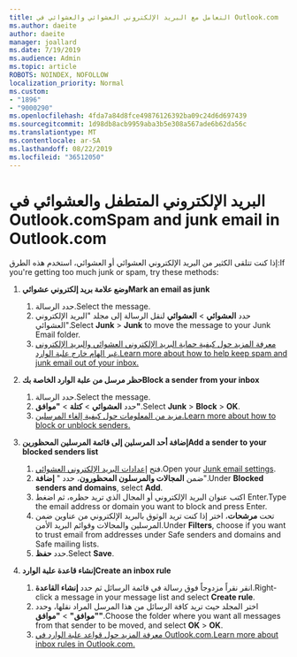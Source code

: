 ```yaml
---
title: التعامل مع البريد الإلكتروني العشوائي والعشوائي في Outlook.com
ms.author: daeite
author: daeite
manager: joallard
ms.date: 7/19/2019
ms.audience: Admin
ms.topic: article
ROBOTS: NOINDEX, NOFOLLOW
localization_priority: Normal
ms.custom:
- "1896"
- "9000290"
ms.openlocfilehash: 4fda7a84d8fce49876126392ba09c24d6d697439
ms.sourcegitcommit: 1d98db8acb9959aba3b5e308a567ade6b62da56c
ms.translationtype: MT
ms.contentlocale: ar-SA
ms.lasthandoff: 08/22/2019
ms.locfileid: "36512050"
---
```

# <a name="spam-and-junk-email-in-outlookcom"></a><span data-ttu-id="28b4e-102">البريد الإلكتروني المتطفل والعشوائي في Outlook.com</span><span class="sxs-lookup"><span data-stu-id="28b4e-102">Spam and junk email in Outlook.com</span></span>

<span data-ttu-id="28b4e-103">إذا كنت تتلقى الكثير من البريد الإلكتروني العشوائي أو العشوائي، استخدم هذه الطرق:</span><span class="sxs-lookup"><span data-stu-id="28b4e-103">If you're getting too much junk or spam, try these methods:</span></span>

1. <span data-ttu-id="28b4e-104">**وضع علامة بريد إلكتروني عشوائي**</span><span class="sxs-lookup"><span data-stu-id="28b4e-104">**Mark an email as junk**</span></span>
    1. <span data-ttu-id="28b4e-105">حدد الرسالة.</span><span class="sxs-lookup"><span data-stu-id="28b4e-105">Select the message.</span></span>
    1. <span data-ttu-id="28b4e-106">حدد **العشوائي** > **العشوائي** لنقل الرسالة إلى مجلد "البريد الإلكتروني العشوائي".</span><span class="sxs-lookup"><span data-stu-id="28b4e-106">Select **Junk** > **Junk** to move the message to your Junk Email folder.</span></span>
    1. [<span data-ttu-id="28b4e-107">معرفة المزيد حول كيفية حماية البريد الإلكتروني العشوائي والبريد الإلكتروني غير الهام خارج علبة الوارد.</span><span class="sxs-lookup"><span data-stu-id="28b4e-107">Learn more about how to help keep spam and junk email out of your inbox.</span></span>](https://support.office.com/article/a3ece97b-82f8-4a5e-9ac3-e92fa6427ae4?wt.mc_id=Office_Outlook_com_Alchemy)

1. <span data-ttu-id="28b4e-108">**حظر مرسل من علبة الوارد الخاصة بك**</span><span class="sxs-lookup"><span data-stu-id="28b4e-108">**Block a sender from your inbox**</span></span>
    1. <span data-ttu-id="28b4e-109">حدد الرسالة.</span><span class="sxs-lookup"><span data-stu-id="28b4e-109">Select the message.</span></span>
    1. <span data-ttu-id="28b4e-110">حدد **العشوائي** > **كتلة** > **"موافق"**.</span><span class="sxs-lookup"><span data-stu-id="28b4e-110">Select **Junk** > **Block** > **OK**.</span></span>
    1. [<span data-ttu-id="28b4e-111">مزيد من المعلومات حول كيفية إلغاء المرسلين.</span><span class="sxs-lookup"><span data-stu-id="28b4e-111">Learn more about how to block or unblock senders.</span></span>](https://support.office.com/article/afba1c94-77bb-4f50-8b85-057cf52f4d5e?wt.mc_id=Office_Outlook_com_Alchemy)

1. <span data-ttu-id="28b4e-112">**إضافة أحد المرسلين إلى قائمة المرسلين المحظورين**</span><span class="sxs-lookup"><span data-stu-id="28b4e-112">**Add a sender to your blocked senders list**</span></span>
    1. <span data-ttu-id="28b4e-113">فتح [إعدادات البريد الإلكتروني العشوائي](https://outlook.live.com/mail/options/mail/junkEmail/blockedSendersAndDomainsV2).</span><span class="sxs-lookup"><span data-stu-id="28b4e-113">Open your [Junk email settings](https://outlook.live.com/mail/options/mail/junkEmail/blockedSendersAndDomainsV2).</span></span>
    1. <span data-ttu-id="28b4e-114">ضمن **المجالات والمرسلون المحظورون**، حدد " **إضافة**".</span><span class="sxs-lookup"><span data-stu-id="28b4e-114">Under **Blocked senders and domains**, select **Add**.</span></span>
    1. <span data-ttu-id="28b4e-115">اكتب عنوان البريد الإلكتروني أو المجال الذي تريد حظره، ثم اضغط Enter.</span><span class="sxs-lookup"><span data-stu-id="28b4e-115">Type the email address or domain you want to block and press Enter.</span></span>
    1. <span data-ttu-id="28b4e-116">تحت **مرشحات**، اختر إذا كنت تريد الوثوق بالبريد الإلكتروني من عناوين ضمن المرسلين والمجالات وقوائم البريد الأمن.</span><span class="sxs-lookup"><span data-stu-id="28b4e-116">Under **Filters**, choose if you want to trust email from addresses under Safe senders and domains and Safe mailing lists.</span></span>
    1. <span data-ttu-id="28b4e-117">حدد **حفظ**.</span><span class="sxs-lookup"><span data-stu-id="28b4e-117">Select **Save**.</span></span>

1. <span data-ttu-id="28b4e-118">**إنشاء قاعدة علبة الوارد**</span><span class="sxs-lookup"><span data-stu-id="28b4e-118">**Create an inbox rule**</span></span>
    1. <span data-ttu-id="28b4e-119">انقر نقراً مزدوجاً فوق رسالة في قائمة الرسائل ثم حدد **إنشاء القاعدة**.</span><span class="sxs-lookup"><span data-stu-id="28b4e-119">Right-click a message in your message list and select **Create rule**.</span></span>
    1. <span data-ttu-id="28b4e-120">اختر المجلد حيث تريد كافة الرسائل من هذا المرسل المراد نقلها، وحدد **"موافق"** > **"موافق"**.</span><span class="sxs-lookup"><span data-stu-id="28b4e-120">Choose the folder where you want all messages from that sender to be moved, and select **OK** > **OK**.</span></span>
    1. [<span data-ttu-id="28b4e-121">معرفة المزيد حول قواعد علبة الوارد في Outlook.com.</span><span class="sxs-lookup"><span data-stu-id="28b4e-121">Learn more about inbox rules in Outlook.com.</span></span>](https://support.office.com/article/4b094371-a5d7-49bd-8b1b-4e4896a7cc5d?wt.mc_id=Office_Outlook_com_Alchemy)